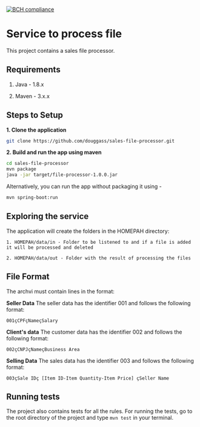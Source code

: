 [![BCH compliance](https://bettercodehub.com/edge/badge/douggass/sales-file-processor?branch=master)](https://bettercodehub.com/)

# Service to process file

This project contains a sales file processor.

## Requirements

1. Java - 1.8.x

2. Maven - 3.x.x


## Steps to Setup

**1. Clone the application**

```bash
git clone https://github.com/douggass/sales-file-processor.git
```

**2. Build and run the app using maven**

```bash
cd sales-file-processor
mvn package
java -jar target/file-processor-1.0.0.jar
```

Alternatively, you can run the app without packaging it using -

```bash
mvn spring-boot:run
```

## Exploring the service

The application will create the folders in the HOMEPAH directory:

```
1. HOMEPAH/data/in - Folder to be listened to and if a file is added it will be processed and deleted

2. HOMEPAH/data/out - Folder with the result of processing the files
```

## File Format
The archvi must contain lines in the format:

**Seller Data**
The seller data has the identifier 001 and follows the following format: 

```
001çCPFçNameçSalary
```


**Client's data**
The customer data has the identifier 002 and follows the following format: 

```
002çCNPJçNameçBusiness Area
```


**Selling Data**
The sales data has the identifier 003 and follows the following format: 

```
003çSale IDç [Item ID-Item Quantity-Item Price] çSeller Name
```


## Running tests

The project also contains tests for all the rules. For running the tests, go to the root directory of the project and type `mvn test` in your terminal.

